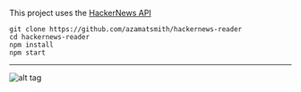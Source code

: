
This project uses the [HackerNews API](https://github.com/HackerNews/API)

```
git clone https://github.com/azamatsmith/hackernews-reader
cd hackernews-reader
npm install
npm start
```
___

![alt tag](https://raw.githubusercontent.com/azamatsmith/hackernews-reader/master/images/hacker_news.JPG)
